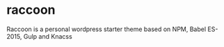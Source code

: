 # raccoon
Raccoon is a personal wordpress starter theme based on NPM, Babel ES-2015, Gulp and Knacss
